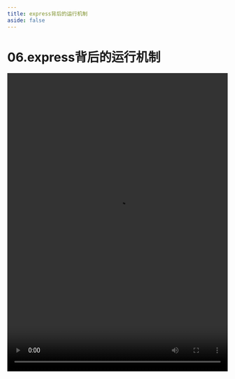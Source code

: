```yaml
---
title: express背后的运行机制
aside: false
---
```


# 06.express背后的运行机制

<video autoplay src="http://qn.chinavanes.com/nodejs/module-5/06.express背后的运行机制.mp4" controls controlsList="nodownload" width="100%" height="680"/>

